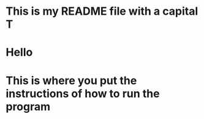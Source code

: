 # This is my README file with a capital T  
# Hello 

# This is where you put the instructions of how to run the program 

